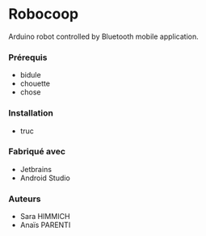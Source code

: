 # Robocoop
Arduino robot controlled by Bluetooth mobile application.

### Prérequis
- bidule
- chouette
- chose
  
### Installation
- truc
  
### Fabriqué avec
* Jetbrains 
* Android Studio
  
### Auteurs
- Sara HIMMICH
- Anaïs PARENTI

